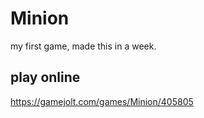 # Minion

my first game, made this in a week.

## play online

https://gamejolt.com/games/Minion/405805
